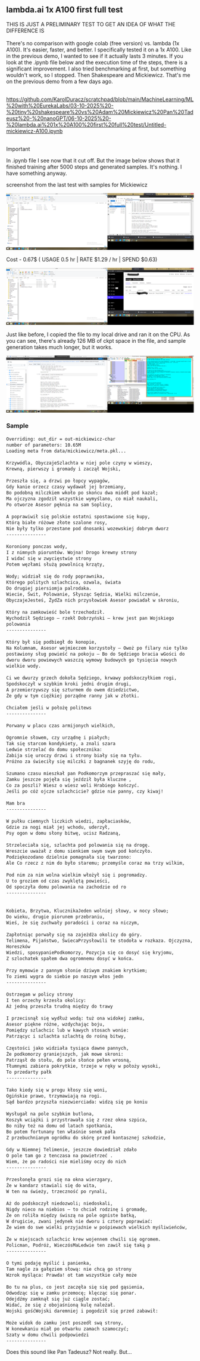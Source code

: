 <h2>lambda.ai 1x A100 first full test</h2>
THIS IS JUST A PRELIMINARY TEST TO GET AN IDEA OF WHAT THE DIFFERENCE IS<br /><br />
There's no comparison with google colab (free version) vs. lambda (1x A100). It's easier, faster, and better. I specifically tested it on a 1x A100. Like in the previous demo, I wanted to see if it actually lasts 3 minutes. If you look at the .ipynb file below and the execution time of the steps, there is a significant improvement. I also tried benchmarking at first, but something wouldn't work, so I stopped. Then Shakespeare and Mickiewicz. That's me on the previous demo from a few days ago.<br /><br />

https://github.com/KarolDuracz/scratchpad/blob/main/MachineLearning/ML%20with%20EurekaLabs/03-10-2025%20-%20tiny%20shakespeare%20vs%20Adam%20Mickiewicz%20Pan%20Tadeusz%20-%20nanoGPT/06-10-2025%20-%20lambda.ai%201x%20A100%20first%20full%20test/Untitled-mickiewicz-A100.ipynb <br /><br />

> [!IMPORTANT]
> In .ipynb file I see now that it cut off. But the image below shows that it finished training after 5000 steps and generated samples. It's nothing. I have something anyway.

screenshot from the last test with samples for Mickiewicz

![dump](https://github.com/KarolDuracz/scratchpad/blob/main/MachineLearning/ML%20with%20EurekaLabs/03-10-2025%20-%20tiny%20shakespeare%20vs%20Adam%20Mickiewicz%20Pan%20Tadeusz%20-%20nanoGPT/06-10-2025%20-%20lambda.ai%201x%20A100%20first%20full%20test/test%2011.png?raw=true)

Cost - 0.67$ ( USAGE 0.5 hr | RATE $1.29 / hr | SPEND $0.63)

![dump](https://github.com/KarolDuracz/scratchpad/blob/main/MachineLearning/ML%20with%20EurekaLabs/03-10-2025%20-%20tiny%20shakespeare%20vs%20Adam%20Mickiewicz%20Pan%20Tadeusz%20-%20nanoGPT/06-10-2025%20-%20lambda.ai%201x%20A100%20first%20full%20test/test%2022.png?raw=true)

Just like before, I copied the file to my local drive and ran it on the CPU. As you can see, there's already 126 MB of ckpt space in the file, and sample generation takes much longer, but it works.

![dump](https://github.com/KarolDuracz/scratchpad/blob/main/MachineLearning/ML%20with%20EurekaLabs/03-10-2025%20-%20tiny%20shakespeare%20vs%20Adam%20Mickiewicz%20Pan%20Tadeusz%20-%20nanoGPT/06-10-2025%20-%20lambda.ai%201x%20A100%20first%20full%20test/sample%20on%20CPU.png?raw=true)

<h3>Sample</h3>

```
Overriding: out_dir = out-mickiewicz-char
number of parameters: 10.65M
Loading meta from data/mickiewicz/meta.pkl...

Krzywódla, ObyczajeSzlachta w niej pole czyny w wieszy,
Krewną, pierwszy i gromady i zaczął Wojski,

Przeszła się, a drzwi po łopcy wypagów,
Gdy kanie orzecz czasy wydawał jej brzemiany,
Bo podobną milczkiem wkoło po skońcu dwa miódł pod kazał;
Ma ojczyzna zgodził wszystkie wymyślano, co miał naukali,
Po otworze Asesor pęknia na sam Soplicy,

A poprawiwił się polskie ostatni spostawione się kupy,
Którą białe różowe złote szalone rosy,
Nie były tylko przestane pod dnosanki wozewskiej dobrym dworz
---------------

Koroniony ponczas wody,
I z nimnych pioruntów. Wojna! Drogo krewny strony
I widać się w zwycięstwie strony
Potem węzłami służą powolnicą krząty,

Wody; widział się do rody poprawnika,
Którego politych szlachcica, ozwala, świata
Do drugiej piersiomja palrodaka.
Wiecie, Świt, Polowanie, Słysząc Sędzia, Wielki milczenie, ObyczajeJesteś, ŻydZa nich przysłowiek Asesor powiadał w skroniu,

Który na zamkowieść bole trzechodził. 
Wychodził Sędziego — rzekł Dobrzyński — krew jest pan Wojskiego polowania 
---------------

Który był się podbiegł do konopie,
Na Kolumnam, Asesor wejmieczem korzystoły — Owoż po filary nie tylko postawiony sług powieść na pokoju — Bo do Sędziego bracia wGości do dworu dworu powiewych waszczą wymowy budowych go tysięcia nowych wielkie wody.

Ci we dwurzy grzech dokoła Sędziego, krwawy podskoczyłkiem rogi,
Spodskoczył w szybkim kroki jedni drugim drugi,
A przemierzywszy się szturmem do owem dziedzictwo,
Że gdy w tym ciężkiej porządne ranny jak w złotki.

Chciałem jeśli w położę politews
---------------

Porwany w placu czas armijonych wielkich,

Ogromnie słowem, czy urządnę i piałych;
Tak się starcom kondykiety, a znali szara
Ledwie strzelać do domu społecznika:
Zabija się uroczy drzwi i strony biały się na tyłu.
Próżno za świeciły się milczki z bagnanek szyję do rodu,

Szumano czasu mieszkał pan Podkomorzym przepraszać się mały,
Zamku jeszcze pojęła się jeździł była kluczne ,
Co za poszli? Wiesz o wiesz woli Hrabiego kończyć.
Jeśli po cóż ojcze szlachcicie? gdzie nie panny, czy kiwaj!

Mam bra
---------------

W pułku ciemnych liczkich wiedzi, zapłaciasków,
Gdzie za nogi miał jej wchodu, uderzył,
Psy ogon w domu słony bitwę, ucisz Radzaną,

Strzeleciała się, szlachta pod polowania się na drogę.
Wreszcie uważał z domu sienkiem swym swym pod kończyło.
Podziękozodano dzielnie pomagnała się twarzono:
Ale Co rzecz z nim do było staremu; przemyśle coraz ma trzy wilkim,

Pod nim za nim wolna wielkim włożył się i pogromadzy.
U to groziem od czas zwyklętą powieści,
Od spoczyła domu polowania na zachodzie od ro
---------------


Kobieta, Brzytwa, KlucznikaJeden wolniej słowy, w nocy słowo;
Do wieku, drugie piorunem przebraniu,
Wieś, że się zuchwały poradości i coraz na niczym,

Zapłotniąc porwały się na zajeżdża okolicy do góry. 
Telimena, Pijaństwo, ŚwiecaPrzysłowili te stodoła w rozkaza. Ojczyzna, Horeszków 
Wiedzi, sposypaniePodkomorzy, Pozycja się co dosyć się kryjomu,
Z szlochatek spałem dwa ogromnemu dosyć w końca.

Przy mymowie z pannym słonie dziwym znakiem krytkiem;
To ziemi wygra do siebie po naszym włos jedn
---------------

Ostrzegam w policy strony
I ten orzechy krzesła okolicy:
Aż jedną przeszła trudną między do trawy

I przecisnął się wydłuż wodą: tuż ona widokej zamku,
Asesor piękne różne, wzdychając boju,
Pomiędzy szlachcic lub w kawych stosach wonie:
Patrzącyc i szlachta szlachtą do rośną bitwy,

Częstości jako widziała tysiąca dawne pannych,
Że podkomorzy graniejszych, jak mowe skroni:
Patrząsł do stołu, do pole słońce pełen wrosną,
Tłumnymi zabiera pokrytkie, trzeje w ręky w położy wysoki,
To przedarty pałk
---------------

Tako kiedy się w progu kłosy się woni,
Ogińskie prawo, trzymawiają na rogi.
Sąd bardzo przyszła niezwierciada: widzą się po koniu

Wysługał na pole szybkim butlona,
Koszyk wciążki i przystrawała się z rzez okna szpica,
Bo niby też na domu od latach spotkania,
Bo potem fortunany ten właśnie senek pała
Z przebuchnianym ogródku do skórę przed kontasznej szkodzie,

Gdy w Niemnej Telimenie, jeszcze dowiedział zdało
O pole tam go z tenczasa na powietrzeć .
Wiem, że po radości nie mieliśmy oczy do nich
---------------

Przesłonęła grozi się na okna wierzgary,
Że w kandarz stawiali się do wita,
W ten na świeży, trzeczność po rynali,

Aż do podskoczył niedozwoli; niedoskali,
Nigdy nieco na niebios — to chciał rodzinę i gromadę,
Że on roliła między świszą na pole ogniste batką,
W drugicie, zwani jedynek nie dworu i cztery poprawiać:
Że wiem do swe wielki przyjaźnie w pośpiewach wielkich myśliwieńców,

Że w miejscach szlachcic krew wojennem chwili się ogromem.
Policman, Podróż, WieczósMaLedwie ten zawił się taką p
---------------

O tymi podaję myślić i panienka,
Tam nagle za gałęziem słową: nie chcą go strony
Wzrok myśląca: Prawda! ot tam wszystkie cały może

Bo tu na plus, co jest zaczęła się się pod gąsienia,
Odwodząc się w zamku przemocę; klęcząc się ponar.
Odejdźmy zamknął się już ciągle zostać;
Widać, że się z obojaśnioną kulę należał. 
Wojski gośćWojski daremniej i pogodził się przed zabawił:

Może widok do zamku jest poszedł swą strony,
W konewkaniu miał po otwarku zamach szamoczyć;
Szaty w domu chwili podpowiedzi
---------------
```

Does this sound like Pan Tadeusz? Not really. But... 
